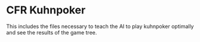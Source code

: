 # CFR Kuhnpoker

This includes the files necessary to teach the AI to play kuhnpoker optimally and see the results of the game tree.
